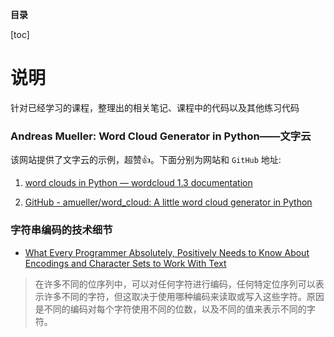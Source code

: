 **目录**

[toc]

# 说明
针对已经学习的课程，整理出的相关笔记、课程中的代码以及其他练习代码


### Andreas Mueller: Word Cloud Generator in Python——文字云
该网站提供了文字云的示例，超赞👍。下面分别为网站和 `GitHub` 地址:

1. [word clouds in Python — wordcloud 1.3 documentation](https://amueller.github.io/word_cloud/)

2. [GitHub - amueller/word_cloud: A little word cloud generator in Python](https://github.com/amueller/word_cloud)

### 字符串编码的技术细节
* [What Every Programmer Absolutely, Positively Needs to Know About Encodings and Character Sets to Work With Text](http://kunststube.net/encoding/)

>在许多不同的位序列中，可以对任何字符进行编码，任何特定位序列可以表示许多不同的字符，但这取决于使用哪种编码来读取或写入这些字符。原因是不同的编码对每个字符使用不同的位数，以及不同的值来表示不同的字符。
